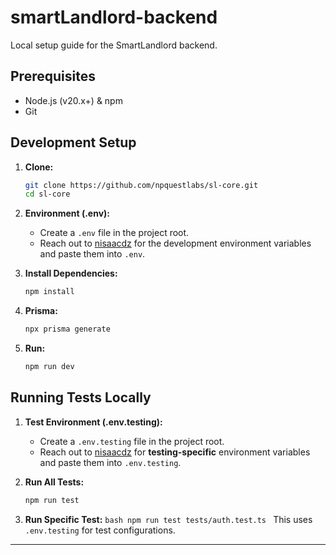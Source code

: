 # smartLandlord-backend

Local setup guide for the SmartLandlord backend.

## Prerequisites

- Node.js (v20.x+) & npm
- Git

## Development Setup

1.  **Clone:**

    ```bash
    git clone https://github.com/npquestlabs/sl-core.git
    cd sl-core
    ```

2.  **Environment (.env):**

    - Create a `.env` file in the project root.
    - Reach out to [nisaacdz](https://github.com/nisaacdz) for the development environment variables and paste them into `.env`.

3.  **Install Dependencies:**

    ```bash
    npm install
    ```

4.  **Prisma:**
    ```bash
    npx prisma generate
    ```
5.  **Run:**
    ```bash
    npm run dev
    ```

## Running Tests Locally

1.  **Test Environment (.env.testing):**

    - Create a `.env.testing` file in the project root.
    - Reach out to [nisaacdz](https://github.com/nisaacdz) for **testing-specific** environment variables and paste them into `.env.testing`.

2.  **Run All Tests:**

    ```bash
    npm run test
    ```

3.  **Run Specific Test:**
    `bash
    npm run test tests/auth.test.ts
    `
    This uses `.env.testing` for test configurations.

---
